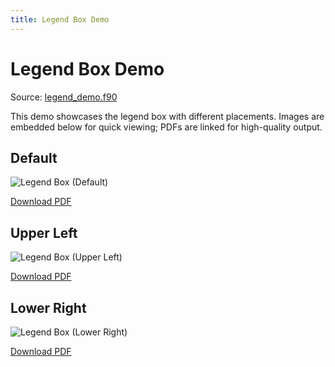 ```yaml
---
title: Legend Box Demo
---
```


# Legend Box Demo

Source: [legend_demo.f90](../../sourcefile/legend_demo.f90.html)

This demo showcases the legend box with different placements. Images are embedded below for quick viewing; PDFs are linked for high-quality output.

## Default
![Legend Box (Default)](../../media/examples/legend_demo/legend_box_default.png)

[Download PDF](../../media/examples/legend_demo/legend_box_default.pdf)

## Upper Left
![Legend Box (Upper Left)](../../media/examples/legend_demo/legend_box_upper_left.png)

[Download PDF](../../media/examples/legend_demo/legend_box_upper_left.pdf)

## Lower Right
![Legend Box (Lower Right)](../../media/examples/legend_demo/legend_box_lower_right.png)

[Download PDF](../../media/examples/legend_demo/legend_box_lower_right.pdf)
